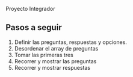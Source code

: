 Proyecto Integrador

## Pasos a seguir
1. Definir las preguntas, respuestas y opciones.
2. Desordenar el array de preguntas
3. Tomar las primeras tres
4. Recorrer y mostrar las preguntas
5. Recorrer y mostrar respuestas
